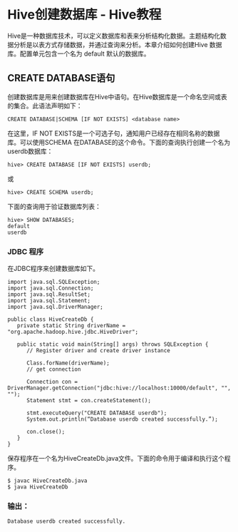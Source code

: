 # Hive创建数据库 - Hive教程

Hive是一种数据库技术，可以定义数据库和表来分析结构化数据。主题结构化数据分析是以表方式存储数据，并通过查询来分析。本章介绍如何创建Hive 数据库。配置单元包含一个名为 default 默认的数据库。

## CREATE DATABASE语句

创建数据库是用来创建数据库在Hive中语句。在Hive数据库是一个命名空间或表的集合。此语法声明如下：

```
CREATE DATABASE|SCHEMA [IF NOT EXISTS] <database name>
```

在这里，IF NOT EXISTS是一个可选子句，通知用户已经存在相同名称的数据库。可以使用SCHEMA 在DATABASE的这个命令。下面的查询执行创建一个名为userdb数据库：

```
hive> CREATE DATABASE [IF NOT EXISTS] userdb;
```

或

```
hive> CREATE SCHEMA userdb;
```

下面的查询用于验证数据库列表：

```
hive> SHOW DATABASES;
default
userdb
```

### JDBC 程序

在JDBC程序来创建数据库如下。

```
import java.sql.SQLException;
import java.sql.Connection;
import java.sql.ResultSet;
import java.sql.Statement;
import java.sql.DriverManager;

public class HiveCreateDb {
   private static String driverName = "org.apache.hadoop.hive.jdbc.HiveDriver";

   public static void main(String[] args) throws SQLException {
      // Register driver and create driver instance

      Class.forName(driverName);
      // get connection

      Connection con = DriverManager.getConnection("jdbc:hive://localhost:10000/default", "", "");
      Statement stmt = con.createStatement();

      stmt.executeQuery("CREATE DATABASE userdb");
      System.out.println(“Database userdb created successfully.”);

      con.close();
   }
}
```

保存程序在一个名为HiveCreateDb.java文件。下面的命令用于编译和执行这个程序。

```
$ javac HiveCreateDb.java
$ java HiveCreateDb
```

### 输出：

```
Database userdb created successfully.
```

